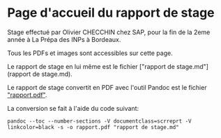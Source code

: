 # Page d'accueil du rapport de stage

Stage effectué par Olivier CHECCHIN chez SAP, pour la fin de la 2eme année à La Prépa des INPs à Bordeaux.

Tous les PDFs et images sont accessibles sur cette page.

Le rapport de stage en lui même est le fichier ["rapport de stage.md"](rapport de stage.md).

Le rapport de stage convertit en PDF avec l'outil Pandoc est le fichier ["rapport.pdf"](rapport.pdf).

La conversion se fait à l'aide du code suivant:

~~~~
pandoc --toc --number-sections -V documentclass=scrreprt -V linkcolor=black -s -o rapport.pdf "rapport de stage.md"
~~~~
